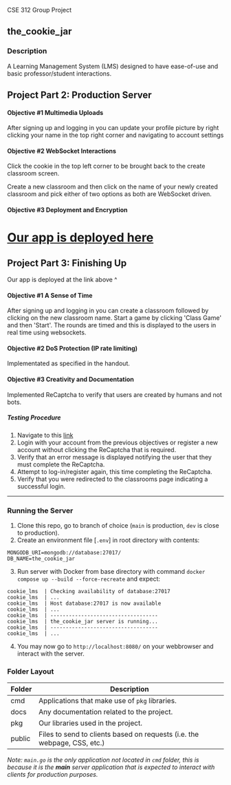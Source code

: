 CSE 312 Group Project

## the_cookie_jar

### Description

A Learning Management System (LMS) designed to have ease-of-use and basic professor/student interactions.

## Project Part 2: Production Server

#### Objective #1 Multimedia Uploads

After signing up and logging in you can update your profile picture by right clicking your name in the top right corner and navigating to account settings

#### Objective #2 WebSocket Interactions

Click the cookie in the top left corner to be brought back to the create classroom screen.

Create a new classroom and then click on the name of your newly created classroom and pick either of two options as both are WebSocket driven.

#### Objective #3 Deployment and Encryption

# [Our app is deployed here](https://thecookiejar.gensosekai.com)

## Project Part 3: Finishing Up

Our app is deployed at the link above ^

#### Objective #1 A Sense of Time

After signing up and logging in you can create a classroom followed by clicking on the new classroom name. Start a game by clicking 'Class Game' and then 'Start'. The rounds are timed and this is displayed to the users in real time using websockets.

#### Objective #2 DoS Protection (IP rate limiting)

Implementated as specified in the handout.

#### Objective #3 Creativity and Documentation

Implemented ReCaptcha to verify that users are created by humans and not bots.

##### Testing Procedure

1. Navigate to this [link](https://thecookiejar.gensosekai.com)
2. Login with your account from the previous objectives or register a new account without clicking the ReCaptcha that is required.
3. Verify that an error message is displayed notifying the user that they must complete the ReCaptcha.
4. Attempt to log-in/register again, this time completing the ReCaptcha.
5. Verify that you were redirected to the classrooms page indicating a successful login.

---

### Running the Server

1. Clone this repo, go to branch of choice (`main` is production, `dev` is close to production).
2. Create an environment file [`.env`] in root directory with contents:

```
MONGODB_URI=mongodb://database:27017/
DB_NAME=the_cookie_jar
```

3. Run server with Docker from base directory with command `docker compose up --build --force-recreate` and expect:

```
cookie_lms  | Checking availability of database:27017
cookie_lms  | ...
cookie_lms  | Host database:27017 is now available
cookie_lms  | ...
cookie_lms  | -----------------------------------
cookie_lms  | the_cookie_jar server is running...
cookie_lms  | -----------------------------------
cookie_lms  | ...
```

4. You may now go to `http://localhost:8080/` on your webbrowser and interact with the server.

### Folder Layout

| Folder | Description                                                              |
| ------ | ------------------------------------------------------------------------ |
| cmd    | Applications that make use of `pkg` libraries.                           |
| docs   | Any documentation related to the project.                                |
| pkg    | Our libraries used in the project.                                       |
| public | Files to send to clients based on requests (i.e. the webpage, CSS, etc.) |

_Note: `main.go` is the only application not located in `cmd` folder, this is because it is the **main** server application that is expected to interact with clients for production purposes._
